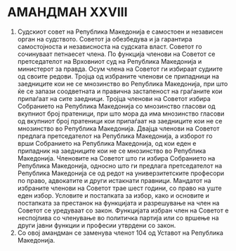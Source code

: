 # АМАНДМАН XXVIII

1. Судскиот совет на Република Македонија е самостоен и независен орган на судството. Советот ја обезбедува и ја гарантира самостојноста и независноста на судската власт.
Советот го сочинуваат петнаесет члена.
По функција членови на Советот се претседателот на Врховниот суд на Република Македонија и министерот за правда.
Осум члена на Советот ги избираат судиите од своите редови. Тројца од избраните членови се припадници на заедниците кои не се мнозинство во Република Македонија, при што ќе се запази соодветната и правична застапеност на граѓаните кои припаѓаат на сите заедници.
Тројца членови на Советот избира Собранието на Република Македонија со мнозинство гласови од вкупниот број пратеници, при што мора да има мнозинство гласови од вкупниот број пратеници кои припаѓаат на заедниците кои не се мнозинство во Република Македонија.
Двајца членови на Советот предлага претседателот на Република Македонија, а изборот го врши Собранието на Република Македонија, од кои еден е припадник на заедниците кои не се мнозинство во Република Македонија.
Членовите на Советот што ги избира Собранието на Република Македонија, односно што ги предлага претседателот на Република Македонија се од редот на универзитетските професори по право, адвокатите и други истакнати правници.
Мандатот на избраните членови на Советот трае шест години, со право на уште еден избор.
Условите и постапката за избор, како и основите и постапката за престанок на функцијата и разрешување на член на Советот се уредуваат со закон.
Функцијата избран член на Советот е неспојлива со членување во политичка партија или со вршење на други јавни функции и професии утврдени со закон.
2. Со овој амандман се заменува членот 104 од Уставот на Република Македонија.
